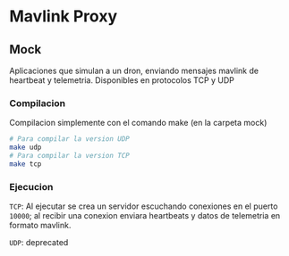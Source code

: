 # Mavlink Proxy

## Mock
Aplicaciones que simulan a un dron, enviando mensajes mavlink de heartbeat y telemetria. Disponibles en protocolos TCP y UDP
### Compilacion
Compilacion simplemente con el comando make (en la carpeta mock)
``` bash
# Para compilar la version UDP
make udp
# Para compilar la version TCP
make tcp
```
### Ejecucion
```TCP```: Al ejecutar se crea un servidor escuchando conexiones en el puerto ```10000```; al recibir una conexion enviara heartbeats y datos de telemetria en formato mavlink.

```UDP```: deprecated
